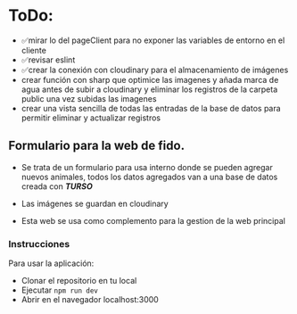 # ToDo:

- ✅mirar lo del pageClient para no exponer las variables de entorno en el cliente
- ✅revisar eslint
- ✅crear la conexión con cloudinary para el almacenamiento de imágenes
- crear función con sharp que optimice las imagenes y añada marca de agua antes de subir a cloudinary y eliminar los registros de la carpeta public una vez subidas las imagenes
- crear una vista sencilla de todas las entradas de la base de datos para permitir eliminar y actualizar registros

## Formulario para la web de fido.

- Se trata de un formulario para usa interno donde se pueden agregar nuevos animales,
  todos los datos agregados van a una base de datos creada con **_TURSO_**

- Las imágenes se guardan en cloudinary
- Esta web se usa como complemento para la gestion de la web principal

### Instrucciones

Para usar la aplicación:

- Clonar el repositorio en tu local
- Ejecutar `npm run dev`
- Abrir en el navegador localhost:3000
